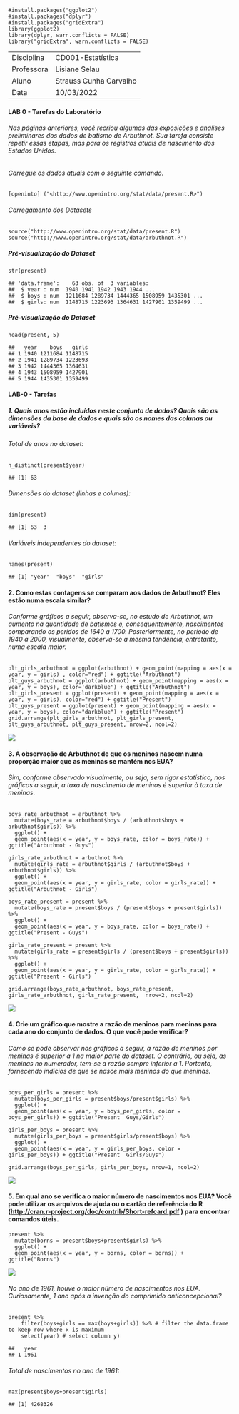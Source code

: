     #install.packages("ggplot2")
    #install.packages("dplyr")
    #install.packages("gridExtra")
    library(ggplot2)
    library(dplyr, warn.conflicts = FALSE)
    library("gridExtra", warn.conflicts = FALSE)

<table>
<tbody>
<tr class="odd">
<td>Disciplina</td>
<td>CD001-Estatística</td>
</tr>
<tr class="even">
<td>Professora</td>
<td>Lisiane Selau</td>
</tr>
<tr class="odd">
<td>Aluno</td>
<td>Strauss Cunha Carvalho</td>
</tr>
<tr class="even">
<td>Data</td>
<td>10/03/2022</td>
</tr>
</tbody>
</table>

#### **LAB 0** - Tarefas do Laboratório

###### Nas páginas anteriores, você recriou algumas das exposições e análises preliminares dos dados de batismo de Arbuthnot. Sua tarefa consiste repetir essas etapas, mas para os registros atuais de nascimento dos Estados Unidos.

###### Carregue os dados atuais com o seguinte comando.

    [openinto] ("<http://www.openintro.org/stat/data/present.R>")

###### Carregamento dos Datasets

    source("http://www.openintro.org/stat/data/present.R")
    source("http://www.openintro.org/stat/data/arbuthnot.R")

##### Pré-visualização do Dataset

    str(present)

    ## 'data.frame':    63 obs. of  3 variables:
    ##  $ year : num  1940 1941 1942 1943 1944 ...
    ##  $ boys : num  1211684 1289734 1444365 1508959 1435301 ...
    ##  $ girls: num  1148715 1223693 1364631 1427901 1359499 ...

##### Pré-visualização do Dataset

    head(present, 5)

    ##   year    boys   girls
    ## 1 1940 1211684 1148715
    ## 2 1941 1289734 1223693
    ## 3 1942 1444365 1364631
    ## 4 1943 1508959 1427901
    ## 5 1944 1435301 1359499

#### **LAB-0** - Tarefas

##### 1. Quais anos estão incluídos neste conjunto de dados? Quais são as dimensões da base de dados e quais são os nomes das colunas ou variáveis?

###### Total de anos no dataset:

    n_distinct(present$year)

    ## [1] 63

###### Dimensões do dataset (linhas e colunas):

    dim(present)

    ## [1] 63  3

###### Variáveis independentes do dataset:

    names(present)

    ## [1] "year"  "boys"  "girls"

#### 2. Como estas contagens se comparam aos dados de Arbuthnot? Eles estão numa escala similar?

###### Conforme gráficos a seguir, observa-se, no estudo de Arbuthnot, um aumento na quantidade de batismos e, consequentemente, nascimentos comparando os perídos de 1640 a 1700. Posteriormente, no período de 1940 a 2000, visualmente, observa-se a mesma tendência, entretanto, numa escala maior.

    plt_girls_arbuthnot = ggplot(arbuthnot) + geom_point(mapping = aes(x = year, y = girls) , color="red") + ggtitle("Arbuthnot") 
    plt_guys_arbuthnot = ggplot(arbuthnot) + geom_point(mapping = aes(x = year, y = boys), color='darkblue') + ggtitle("Arbuthnot")
    plt_girls_present = ggplot(present) + geom_point(mapping = aes(x = year, y = girls), color="red") + ggtitle("Present")
    plt_guys_present = ggplot(present) + geom_point(mapping = aes(x = year, y = boys), color="darkblue") + ggtitle("Present")
    grid.arrange(plt_girls_arbuthnot, plt_girls_present, plt_guys_arbuthnot, plt_guys_present, nrow=2, ncol=2)

![](ufrgs-estatistica-strauss-lab00_files/figure-markdown_strict/unnamed-chunk-8-1.png)

#### 3. A observação de Arbuthnot de que os meninos nascem numa proporção maior que as meninas se mantém nos EUA?

###### Sim, conforme observado visualmente, ou seja, sem rigor estatístico, nos gráficos a seguir, a taxa de nascimento de meninos é superior à taxa de meninas.

    boys_rate_arbuthnot = arbuthnot %>%
      mutate(boys_rate = arbuthnot$boys / (arbuthnot$boys + arbuthnot$girls)) %>% 
      ggplot() +
      geom_point(aes(x = year, y = boys_rate, color = boys_rate)) + ggtitle("Arbuthnot - Guys")

    girls_rate_arbuthnot = arbuthnot %>%
      mutate(girls_rate = arbuthnot$girls / (arbuthnot$boys + arbuthnot$girls)) %>% 
      ggplot() +
      geom_point(aes(x = year, y = girls_rate, color = girls_rate)) + ggtitle("Arbuthnot - Girls")

    boys_rate_present = present %>%
      mutate(boys_rate = present$boys / (present$boys + present$girls)) %>% 
      ggplot() +
      geom_point(aes(x = year, y = boys_rate, color = boys_rate)) + ggtitle("Present - Guys")

    girls_rate_present = present %>%
      mutate(girls_rate = present$girls / (present$boys + present$girls)) %>% 
      ggplot() +
      geom_point(aes(x = year, y = girls_rate, color = girls_rate)) + ggtitle("Present - Girls")

    grid.arrange(boys_rate_arbuthnot, boys_rate_present, girls_rate_arbuthnot, girls_rate_present,  nrow=2, ncol=2)

![](ufrgs-estatistica-strauss-lab00_files/figure-markdown_strict/unnamed-chunk-9-1.png)

#### 4. Crie um gráfico que mostre a razão de meninos para meninas para cada ano do conjunto de dados. O que você pode verificar?

###### Como se pode observar nos gráficos a seguir, a razão de meninos por meninas é superior a 1 na maior parte do dataset. O contrário, ou seja, as meninas no numerador, tem-se a razão sempre inferior a 1. Portanto, fornecendo indícios de que se nasce mais meninos do que meninas.

    boys_per_girls = present %>%
      mutate(boys_per_girls = present$boys/present$girls) %>% 
      ggplot() +
      geom_point(aes(x = year, y = boys_per_girls, color = boys_per_girls)) + ggtitle("Present  Guys/Girls")

    girls_per_boys = present %>%
      mutate(girls_per_boys = present$girls/present$boys) %>% 
      ggplot() +
      geom_point(aes(x = year, y = girls_per_boys, color = girls_per_boys)) + ggtitle("Present  Girls/Guys")

    grid.arrange(boys_per_girls, girls_per_boys, nrow=1, ncol=2)

![](ufrgs-estatistica-strauss-lab00_files/figure-markdown_strict/unnamed-chunk-10-1.png)

#### 5. Em qual ano se verifica o maior número de nascimentos nos EUA? Você pode utilizar os arquivos de ajuda ou o cartão de referência do R (<http://cran.r-project.org/doc/contrib/Short-refcard.pdf> ) para encontrar comandos úteis.

    present %>%
      mutate(borns = present$boys+present$girls) %>% 
      ggplot() +
      geom_point(aes(x = year, y = borns, color = borns)) + ggtitle("Borns")

![](ufrgs-estatistica-strauss-lab00_files/figure-markdown_strict/unnamed-chunk-11-1.png)

###### No ano de 1961, houve o maior número de nascimentos nos EUA. Curiosamente, 1 ano após a invenção do comprimido anticoncepcional?

    present %>% 
        filter(boys+girls == max(boys+girls)) %>% # filter the data.frame to keep row where x is maximum
        select(year) # select column y)

    ##   year
    ## 1 1961

###### Total de nascimentos no ano de 1961:

    max(present$boys+present$girls)

    ## [1] 4268326
